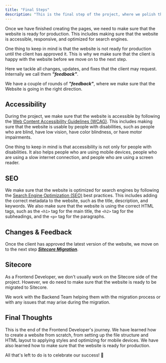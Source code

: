 ```yaml
---
title: "Final Steps"
description: "This is the final step of the project, where we polish the page and make sure it's ready for production."
---
```


Once we have finished creating the pages, we need to make sure that the website is ready for production. This includes making sure that the website is accessible, responsive, and optimized for search engines.

One thing to keep in mind is that the website is not ready for production until the client has approved it. This is why we make sure that the client is happy with the website before we move on to the next step.

Here we tackle all changes, updates, and fixes that the client may request. Internally we call them ***"feedback"***. 

We have a couple of rounds of ***"feedback"***, where we make sure that the Website is going in the right direction.

## Accessibility
During the project, we make sure that the website is accessible by following the <a href="https://www.w3.org/WAI/standards-guidelines/wcag/" target="_blank">Web Content Accessibility Guidelines (WCAG)</a>. This includes making sure that the website is usable by people with disabilities, such as people who are blind, have low vision, have color blindness, or have motor impairments.

One thing to keep in mind is that accessibility is not only for people with disabilities. It also helps people who are using mobile devices, people who are using a slow internet connection, and people who are using a screen reader.

## SEO
We make sure that the website is optimized for search engines by following the <a href="https://en.wikipedia.org/wiki/Search_engine_optimization" target="_blank">Search Engine Optimization (SEO)</a> best practices. This includes adding the correct metadata to the website, such as the title, description, and keywords. We also make sure that the website is using the correct HTML tags, such as the `<h1>` tag for the main title, the `<h2>` tag for the subheadings, and the `<p>` tag for the paragraphs.

## Changes & Feedback
Once the client has approved the latest version of the website, we move on to the next step ***[Sitecore Migration](#sitecore)***.

## Sitecore
As a Frontend Developer, we don't usually work on the Sitecore side of the project. However, we do need to make sure that the website is ready to be migrated to Sitecore.

We work with the Backend Team helping them with the migration process or with any issues that may arise during the migration.

## Final Thoughts
This is the end of the Frontend Developer's journey. We have learned how to create a website from scratch, from setting up the file structure and HTML layout to applying styles and optimizing for mobile devices. We have also learned how to make sure that the website is ready for production.

All that's left to do is to celebrate our success! 🎉